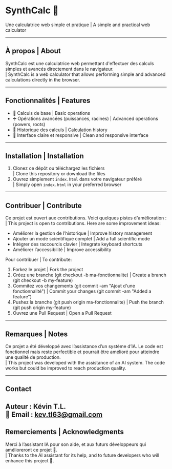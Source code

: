 # SynthCalc 🧮

Une calculatrice web simple et pratique | A simple and practical web calculator

---

## À propos | About

SynthCalc est une calculatrice web permettant d'effectuer des calculs simples et avancés directement dans le navigateur.  
| SynthCalc is a web calculator that allows performing simple and advanced calculations directly in the browser.

---

## Fonctionnalités | Features

- 🔢 Calculs de base | Basic operations  
- ➗ Opérations avancées (puissances, racines) | Advanced operations (powers, roots)  
- 🧮 Historique des calculs | Calculation history  
- 📱 Interface claire et responsive | Clean and responsive interface  

---

## Installation | Installation

1. Clonez ce dépôt ou téléchargez les fichiers  
   | Clone this repository or download the files  
2. Ouvrez simplement `index.html` dans votre navigateur préféré  
   | Simply open `index.html` in your preferred browser  

---

## Contribuer | Contribute

Ce projet est ouvert aux contributions. Voici quelques pistes d'amélioration :  
| This project is open to contributions. Here are some improvement ideas:  

- Améliorer la gestion de l’historique | Improve history management  
- Ajouter un mode scientifique complet | Add a full scientific mode  
- Intégrer des raccourcis clavier | Integrate keyboard shortcuts  
- Améliorer l’accessibilité | Improve accessibility  

Pour contribuer | To contribute:  

1. Forkez le projet | Fork the project  
2. Créez une branche (git checkout -b ma-fonctionnalite) | Create a branch (git checkout -b my-feature)  
3. Commitez vos changements (git commit -am "Ajout d'une fonctionnalité") | Commit your changes (git commit -am "Added a feature")  
4. Pushez la branche (git push origin ma-fonctionnalite) | Push the branch (git push origin my-feature)  
5. Ouvrez une Pull Request | Open a Pull Request  

---

## Remarques | Notes

Ce projet a été développé avec l’assistance d’un système d’IA. Le code est fonctionnel mais reste perfectible et pourrait être amélioré pour atteindre une qualité de production.  
| This project was developed with the assistance of an AI system. The code works but could be improved to reach production quality.  

---

## Contact

Auteur : Kévin T.L.  
📧 Email : kev.tl63@gmail.com
---

## Remerciements | Acknowledgments

Merci à l’assistant IA pour son aide, et aux futurs développeurs qui amélioreront ce projet 🧮.  
| Thanks to the AI assistant for its help, and to future developers who will enhance this project 🧮.  
